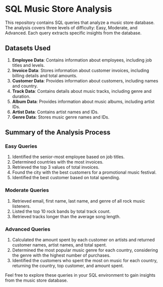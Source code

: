 # SQL Music Store Analysis

This repository contains SQL queries that analyze a music store database. The analysis covers three levels of difficulty: Easy, Moderate, and Advanced. Each query extracts specific insights from the database.

## Datasets Used

1. **Employee Data**: Contains information about employees, including job titles and levels.
2. **Invoice Data**: Stores information about customer invoices, including billing details and total amounts.
3. **Customer Data**: Provides information about customers, including names and country.
4. **Track Data**: Contains details about music tracks, including genre and duration.
5. **Album Data**: Provides information about music albums, including artist IDs.
6. **Artist Data**: Contains artist names and IDs.
7. **Genre Data**: Stores music genre names and IDs.

## Summary of the Analysis Process

### Easy Queries
1. Identified the senior-most employee based on job titles.
2. Determined countries with the most invoices.
3. Retrieved the top 3 values of total invoices.
4. Found the city with the best customers for a promotional music festival.
5. Identified the best customer based on total spending.

### Moderate Queries
1. Retrieved email, first name, last name, and genre of all rock music listeners.
2. Listed the top 10 rock bands by total track count.
3. Retrieved tracks longer than the average song length.

### Advanced Queries
1. Calculated the amount spent by each customer on artists and returned customer names, artist names, and total spent.
2. Determined the most popular music genre for each country, considering the genre with the highest number of purchases.
3. Identified the customers who spent the most on music for each country, returning the country, top customer, and amount spent.

Feel free to explore these queries in your SQL environment to gain insights from the music store database.
